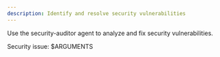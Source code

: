 ```yaml
---
description: Identify and resolve security vulnerabilities
---
```


Use the security-auditor agent to analyze and fix security vulnerabilities.

Security issue: $ARGUMENTS